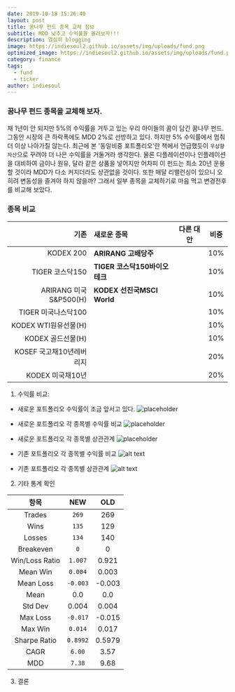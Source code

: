 ```yaml
---
date: 2019-10-18 15:26:40
layout: post
title: 꿈나무 펀드 종목 교체 정보
subtitle: MDD 낮추고 수익률을 올려보자!!!
description: 열심히 blogging
image: https://indiesoul2.github.io/assets/img/uploads/fund.png
optimized_image: https://indiesoul2.github.io/assets/img/uploads/fund.png
category: finance
tags:
  - fund
  - ticker
author: indiesoul
---
```


### 꿈나무 펀드 종목을 교체해 보자.

채 1년이 안 되지만 5%의 수익률을 거두고 있는 우리 아이들의 꿈이 담긴 꿈나무 펀드.
그동안 시장의 큰 하락폭에도 MDD 2%로 선방하고 있다. 하지만 5% 수익률에서 멈춰 더 이상 나아가질 않는다.
최근에 본 '동일비중 포트폴리오'란 책에서 언급했듯이 `우상향 자산`으로 꾸려야 더 나은 수익률을 거둘거라 생각한다.
물론 디플레이션이나 인플레이션을 대비하여 금이나 원유, 달라 같은 상품을 넣어지만 어차피 이 펀드는 최소 20년 운용할 
것이라 MDD가 다소 커지더라도 상관없을 것이다. 또한 매달 리밸런싱이 있으니 오히려 변동성을 즐겨야 하지 않을까?
그래서 일부 종목을 교체하기로 마음 먹고 변경전후를 비교해 보았다.

### 종목 비교

| 기존                    | 새로운 종목                | 다른 대안     | 비중    |
| ----------------------: |  :---------------         | :----------: |  ------ |
| KODEX 200               | **ARIRANG 고배당주**       |              |  10%   |
| TIGER 코스닥150       | **TIGER 코스닥150바이오테크**  |           |  10%    |
| ARIRANG 미국S&P500(H) | **KODEX 선진국MSCI World**   |            |  10%   |
| TIGER 미국나스닥100    |                            |             |  10%    |
| KODEX WTI원유선물(H)   |                           |              |  10%    |
| KODEX 골드선물(H)      |                           |              |  10%    |
| KOSEF 국고채10년레버리지 |                        |               |  20%    |
| KODEX 미국채10년       |                           |              |  20%    |

1. 수익률 비교: 

- 새로운 포트폴리오 수익률이 조금 앞서고 있다.
![placeholder](https://indiesoul2.github.io/assets/img/uploads/newplot(2).png "새로운 포트폴리오와 비교")

- 새로운 포트폴리오 각 종목별 수익률 비교
![placeholder](https://indiesoul2.github.io/assets/img/uploads/newplot(1).png "새로운 포트폴리오 각 종목별 수익률 비교")

- 새로운 포트폴리오 각 종목별 상관관계
![placeholder](https://indiesoul2.github.io/assets/img/uploads/newplot.png "새로운 포트폴리오 각 종목별 상관관계")

- 기존 포트폴리오 각 종목별 수익률 비교
![alt text](https://indiesoul2.github.io/assets/img/uploads/newplot(4).png "새로운 포트폴리오 각 종목별 수익률 비교")

- 기존 포트폴리오 각 종목별 상관관계
![alt text](https://indiesoul2.github.io/assets/img/uploads/newplot(3).png "종목별 상관관계")

2. 기타 통계 확인

| 항목     |   **NEW**   |  OLD |
| :---:    | :---:   | :---: | 
| Trades    | `269`    | 269  |
| Wins     | `135` | 129 |
| Losses      | `134` | 140 |
| Breakeven | `0` | 0 |
| Win/Loss Ratio | `1.007` | 0.921 | 
| Mean Win | `0.004` | 0.003 |
| Mean Loss | `-0.003` | -0.003 |
| Mean | 0.0 | 0.0 |
| Std Dev | 0.004 | 0.004 |
| Max Loss | `-0.017` | -0.015 |
| Max Win | `0.014` | 0.017 |
| Sharpe Ratio | `0.8992` | 0.5979 |
| CAGR | `6.00` | 3.57 |
| MDD | `7.38` | 9.68 |

3. 결론

